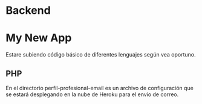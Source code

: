 # Backend
My New App
==========
Estare subiendo código básico de diferentes lenguajes según vea oportuno.
## PHP
En el directorio perfil-profesional-email es un archivo de configuración que se estará desplegando en la nube de Heroku para el envío de correo.
